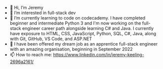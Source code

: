 - 👋 Hi, I’m Jeremy
- 👀 I’m interested in full-stack dev
- 🌱 I’m currently learning to code on codecademy. I have completed beginner and intermediate Python 3 and I'm now working on the full-stack engineer career path alongside learning C# and Java. I currently have exposure to HTML, CSS, JavaScript, Python, SQL, C#, Java, along with Git, GitHub, VS Code, and ASP.NET
- 💞️ I have been offered my dream job as an apprentice full-stack engineer with an amazing organisation, beginning in September 2022
- 📫 How to reach me: https://www.linkedin.com/in/jeremy-keeling-2696a2161/

<!---
JRK77/JRK77 is a ✨ special ✨ repository because its `README.md` (this file) appears on your GitHub profile.
You can click the Preview link to take a look at your changes.
--->
